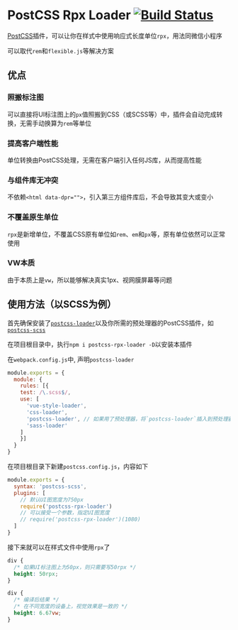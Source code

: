 # PostCSS Rpx Loader [![Build Status][ci-img]][ci]

[PostCSS]插件，可以让你在样式中使用响应式长度单位`rpx`，用法同微信小程序

可以取代`rem`和`flexible.js`等解决方案

[PostCSS]: https://github.com/postcss/postcss
[ci-img]:  https://travis-ci.org/vlev1n/postcss-rpx-loader.svg
[ci]:      https://travis-ci.org/vlev1n/postcss-rpx-loader

## 优点

### 照搬标注图

可以直接将UI标注图上的`px`值照搬到CSS（或SCSS等）中，插件会自动完成转换，无需手动换算为`rem`等单位

### 提高客户端性能

单位转换由PostCSS处理，无需在客户端引入任何JS库，从而提高性能

### 与组件库无冲突

不依赖`<html data-dpr="">`，引入第三方组件库后，不会导致其变大或变小

### 不覆盖原生单位

`rpx`是新增单位，不覆盖CSS原有单位如`rem`、`em`和`px`等，原有单位依然可以正常使用

### VW本质

由于本质上是`vw`，所以能够解决真实1px、视网膜屏幕等问题

## 使用方法（以SCSS为例）

首先确保安装了[`postcss-loader`](https://www.npmjs.com/package/postcss-loader)以及你所需的预处理器的PostCSS插件，如[`postcss-scss`](https://www.npmjs.com/package/postcss-scss)

在项目根目录中，执行`npm i postcss-rpx-loader -D`以安装本插件

在`webpack.config.js`中, 声明`postcss-loader`

```js
module.exports = {
  module: {
    rules: [{
    test: /\.scss$/,
    use: [
      'vue-style-loader',
      'css-loader',
      'postcss-loader', // 如果用了预处理器，将`postcss-loader`插入到预处理器的loader之前
      'sass-loader'
    ]
    }]
  }
}
```

在项目根目录下新建`postcss.config.js`，内容如下

```js
module.exports = {
  syntax: 'postcss-scss',
  plugins: [
    // 默认UI图宽度为750px
    require('postcss-rpx-loader')
    // 可以接受一个参数，指定UI图宽度
    // require('postcss-rpx-loader')(1080)
  ]
}
```

接下来就可以在样式文件中使用`rpx`了

```css
div {
  /* 如果UI标注图上为50px，则只需要写50rpx */
  height: 50rpx;  
}
```

```css
div {
  /* 编译后结果 */
  /* 在不同宽度的设备上，视觉效果是一致的 */
  height: 6.67vw;
}
```

<!-- ```js
postcss([ require('postcss-rpx-loader') ])
```

See [PostCSS] docs for examples for your environment. -->